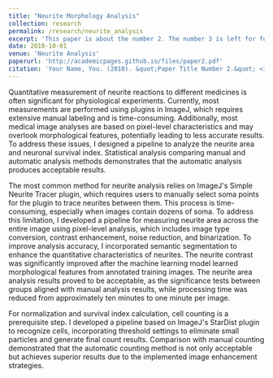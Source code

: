 ```yaml
---
title: "Neurite Morphology Analysis"
collection: research
permalink: /research/neurite_analysis
excerpt: 'This paper is about the number 2. The number 3 is left for future work.'
date: 2010-10-01
venue: 'Neurite Analysis'
paperurl: 'http://academicpages.github.io/files/paper2.pdf'
citation: 'Your Name, You. (2010). &quot;Paper Title Number 2.&quot; <i>Journal 1</i>. 1(2).'
---
```

Quantitative measurement of neurite reactions to different medicines is often significant for physiological experiments. Currently, most measurements are performed using plugins in ImageJ, which requires extensive manual labeling and is time-consuming. Additionally, most medical image analyses are based on pixel-level characteristics and may overlook morphological features, potentially leading to less accurate results. To address these issues, I designed a pipeline to analyze the neurite area and neuronal survival index. Statistical analysis comparing manual and automatic analysis methods demonstrates that the automatic analysis produces acceptable results.

The most common method for neurite analysis relies on ImageJ's Simple Neurite Tracer plugin, which requires users to manually select soma points for the plugin to trace neurites between them. This process is time-consuming, especially when images contain dozens of soma. To address this limitation, I developed a pipeline for measuring neurite area across the entire image using pixel-level analysis, which includes image type conversion, contrast enhancement, noise reduction, and binarization. To improve analysis accuracy, I incorporated semantic segmentation to enhance the quantitative characteristics of neurites. The neurite contrast was significantly improved after the machine learning model learned morphological features from annotated training images. The neurite area analysis results proved to be acceptable, as the significance tests between groups aligned with manual analysis results, while processing time was reduced from approximately ten minutes to one minute per image.

For normalization and survival index calculation, cell counting is a prerequisite step. I developed a pipeline based on ImageJ's StarDist plugin to recognize cells, incorporating threshold settings to eliminate small particles and generate final count results. Comparison with manual counting demonstrated that the automatic counting method is not only acceptable but achieves superior results due to the implemented image enhancement strategies.
